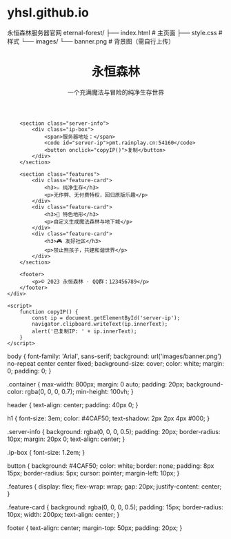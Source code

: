# yhsl.github.io
永恒森林服务器官网
eternal-forest/
├── index.html          # 主页面
├── style.css           # 样式
└── images/
    └── banner.png      # 背景图（需自行上传）

<!DOCTYPE html>
<html>
<head>
    <title>永恒森林 Minecraft 服务器</title>
    <link rel="stylesheet" href="style.css">
    <meta name="viewport" content="width=device-width, initial-scale=1.0">
</head>
<body>
    <div class="container">
        <header>
            <h1>永恒森林</h1>
            <p>一个充满魔法与冒险的纯净生存世界</p>
        </header>
        
        <section class="server-info">
            <div class="ip-box">
                <span>服务器地址：</span>
                <code id="server-ip">pmt.rainplay.cn:54160</code>
                <button onclick="copyIP()">复制</button>
            </div>
        </section>

        <section class="features">
            <div class="feature-card">
                <h3>⚔️ 纯净生存</h3>
                <p>无作弊、无付费特权，回归原版乐趣</p>
            </div>
            <div class="feature-card">
                <h3>🌳 特色地形</h3>
                <p>自定义生成魔法森林与地下城</p>
            </div>
            <div class="feature-card">
                <h3>🎮 友好社区</h3>
                <p>禁止熊孩子，共建和谐世界</p>
            </div>
        </section>

        <footer>
            <p>© 2023 永恒森林 · QQ群：123456789</p>
        </footer>
    </div>

    <script>
        function copyIP() {
            const ip = document.getElementById('server-ip');
            navigator.clipboard.writeText(ip.innerText);
            alert('已复制IP: ' + ip.innerText);
        }
    </script>
</body>
</html>
body {
    font-family: 'Arial', sans-serif;
    background: url('images/banner.png') no-repeat center center fixed;
    background-size: cover;
    color: white;
    margin: 0;
    padding: 0;
}

.container {
    max-width: 800px;
    margin: 0 auto;
    padding: 20px;
    background-color: rgba(0, 0, 0, 0.7);
    min-height: 100vh;
}

header {
    text-align: center;
    padding: 40px 0;
}

h1 {
    font-size: 3em;
    color: #4CAF50;
    text-shadow: 2px 2px 4px #000;
}

.server-info {
    background: rgba(0, 0, 0, 0.5);
    padding: 20px;
    border-radius: 10px;
    margin: 20px 0;
    text-align: center;
}

.ip-box {
    font-size: 1.2em;
}

button {
    background: #4CAF50;
    color: white;
    border: none;
    padding: 8px 15px;
    border-radius: 5px;
    cursor: pointer;
    margin-left: 10px;
}

.features {
    display: flex;
    flex-wrap: wrap;
    gap: 20px;
    justify-content: center;
}

.feature-card {
    background: rgba(0, 0, 0, 0.5);
    padding: 15px;
    border-radius: 10px;
    width: 200px;
    text-align: center;
}

footer {
    text-align: center;
    margin-top: 50px;
    padding: 20px;
}